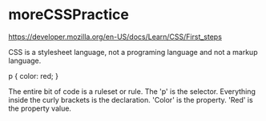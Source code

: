 # moreCSSPractice

https://developer.mozilla.org/en-US/docs/Learn/CSS/First_steps

CSS is a stylesheet language, not a programing language and not a markup language.

p {
color: red;
}

The entire bit of code is a ruleset or rule. The 'p' is the selector. Everything inside the curly brackets is the declaration. 'Color' is the property. 'Red' is the property value.
